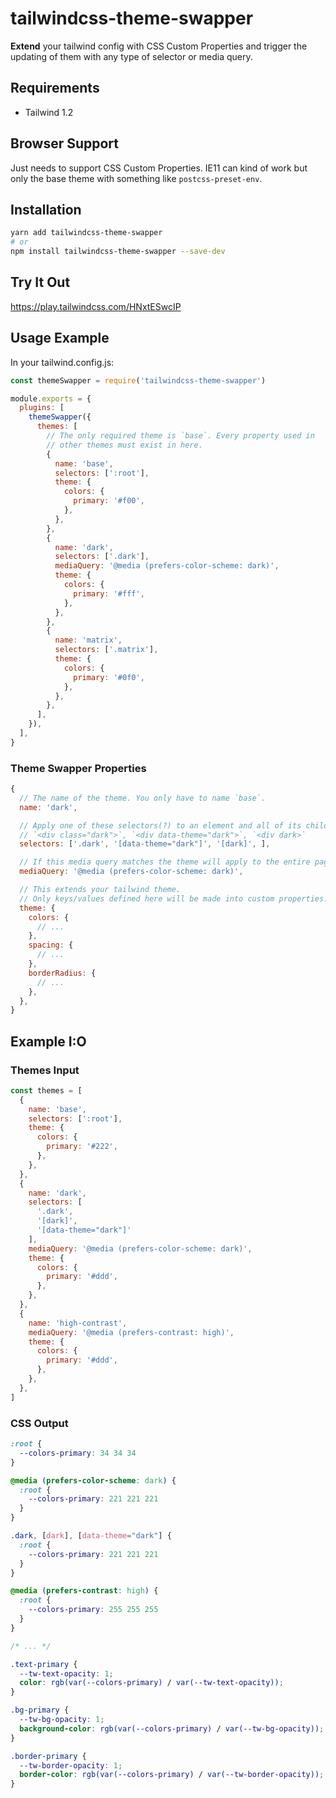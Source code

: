 # tailwindcss-theme-swapper

**Extend** your tailwind config with CSS Custom Properties and trigger the updating of them with any type of selector or media query.

## Requirements

* Tailwind 1.2

## Browser Support

Just needs to support CSS Custom Properties. IE11 can kind of work but only the base theme with something like `postcss-preset-env`.

## Installation

```bash
yarn add tailwindcss-theme-swapper
# or
npm install tailwindcss-theme-swapper --save-dev
```

## Try It Out

https://play.tailwindcss.com/HNxtESwcIP

## Usage Example

In your tailwind.config.js:

```js
const themeSwapper = require('tailwindcss-theme-swapper')

module.exports = {
  plugins: [
    themeSwapper({
      themes: [
        // The only required theme is `base`. Every property used in
        // other themes must exist in here.
        {
          name: 'base',
          selectors: [':root'],
          theme: {
            colors: {
              primary: '#f00',
            },
          },
        },
        {
          name: 'dark',
          selectors: ['.dark'],
          mediaQuery: '@media (prefers-color-scheme: dark)',
          theme: {
            colors: {
              primary: '#fff',
            },
          },
        },
        {
          name: 'matrix',
          selectors: ['.matrix'],
          theme: {
            colors: {
              primary: '#0f0',
            },
          },
        },
      ],
    }),
  ],
}
```

### Theme Swapper Properties

```js
{
  // The name of the theme. You only have to name `base`.
  name: 'dark',

  // Apply one of these selectors(?) to an element and all of its children to use that theme.
  // `<div class="dark">`, `<div data-theme="dark">`, `<div dark>`
  selectors: ['.dark', '[data-theme="dark"]', '[dark]', ],

  // If this media query matches the theme will apply to the entire page.
  mediaQuery: '@media (prefers-color-scheme: dark)',

  // This extends your tailwind theme.
  // Only keys/values defined here will be made into custom properties.
  theme: {
    colors: {
      // ...
    },
    spacing: {
      // ...
    },
    borderRadius: {
      // ...
    },
  },
}
```

## Example I:O

### Themes Input

```js
const themes = [
  {
    name: 'base',
    selectors: [':root'],
    theme: {
      colors: {
        primary: '#222',
      },
    },
  },
  {
    name: 'dark',
    selectors: [
      '.dark',
      '[dark]',
      '[data-theme="dark"]'
    ],
    mediaQuery: '@media (prefers-color-scheme: dark)',
    theme: {
      colors: {
        primary: '#ddd',
      },
    },
  },
  {
    name: 'high-contrast',
    mediaQuery: '@media (prefers-contrast: high)',
    theme: {
      colors: {
        primary: '#ddd',
      },
    },
  },
]
```

### CSS Output

```css
:root {
  --colors-primary: 34 34 34
}

@media (prefers-color-scheme: dark) {
  :root {
    --colors-primary: 221 221 221
  }
}

.dark, [dark], [data-theme="dark"] {
  :root {
    --colors-primary: 221 221 221
  }
}

@media (prefers-contrast: high) {
  :root {
    --colors-primary: 255 255 255
  }
}

/* ... */

.text-primary {
  --tw-text-opacity: 1;
  color: rgb(var(--colors-primary) / var(--tw-text-opacity));
}

.bg-primary {
  --tw-bg-opacity: 1;
  background-color: rgb(var(--colors-primary) / var(--tw-bg-opacity));
}

.border-primary {
  --tw-border-opacity: 1;
  border-color: rgb(var(--colors-primary) / var(--tw-border-opacity));
}
```
